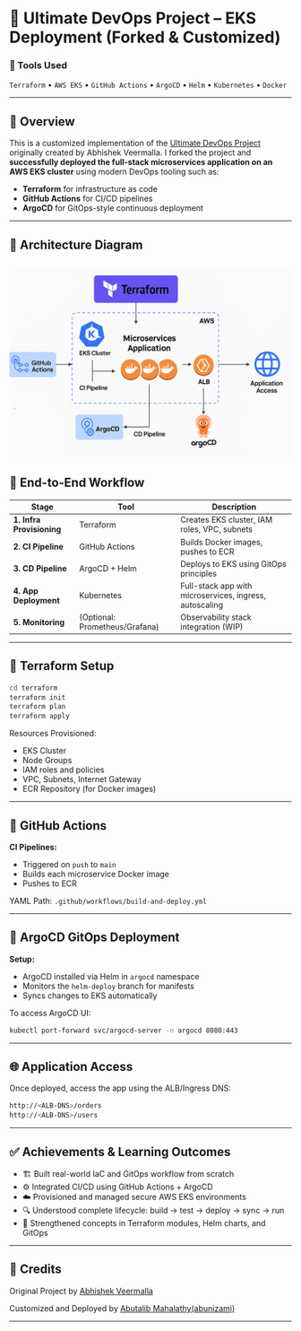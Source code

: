 # 🚀 Ultimate DevOps Project – EKS Deployment (Forked & Customized)

### 🧰 Tools Used

`Terraform` • `AWS EKS` • `GitHub Actions` • `ArgoCD` • `Helm` • `Kubernetes` • `Docker`

---

## 📌 Overview

This is a customized implementation of the [Ultimate DevOps Project](https://github.com/abhishekveermalla/ultimate-devops-project) originally created by Abhishek Veermalla. I forked the project and **successfully deployed the full-stack microservices application on an AWS EKS cluster** using modern DevOps tooling such as:

* **Terraform** for infrastructure as code
* **GitHub Actions** for CI/CD pipelines
* **ArgoCD** for GitOps-style continuous deployment

---

## 📸 Architecture Diagram

![DevOps Architecture](Architecture.png) 
---

## 🔄 End-to-End Workflow

| Stage                     | Tool                           | Description                                             |
| ------------------------- | ------------------------------ | ------------------------------------------------------- |
| **1. Infra Provisioning** | Terraform                      | Creates EKS cluster, IAM roles, VPC, subnets            |
| **2. CI Pipeline**        | GitHub Actions                 | Builds Docker images, pushes to ECR                     |
| **3. CD Pipeline**        | ArgoCD + Helm                  | Deploys to EKS using GitOps principles                  |
| **4. App Deployment**     | Kubernetes                     | Full-stack app with microservices, ingress, autoscaling |
| **5. Monitoring**         | (Optional: Prometheus/Grafana) | Observability stack integration (WIP)                   |

---

## 🔧 Terraform Setup

```bash
cd terraform
terraform init
terraform plan
terraform apply
```

Resources Provisioned:

* EKS Cluster
* Node Groups
* IAM roles and policies
* VPC, Subnets, Internet Gateway
* ECR Repository (for Docker images)

---

## 🧪 GitHub Actions

**CI Pipelines:**

* Triggered on `push` to `main`
* Builds each microservice Docker image
* Pushes to ECR

YAML Path: `.github/workflows/build-and-deploy.yml`

---

## 🚀 ArgoCD GitOps Deployment

**Setup:**

* ArgoCD installed via Helm in `argocd` namespace
* Monitors the `helm-deploy` branch for manifests
* Syncs changes to EKS automatically

To access ArgoCD UI:

```bash
kubectl port-forward svc/argocd-server -n argocd 8080:443
```

---

## 🌐 Application Access

Once deployed, access the app using the ALB/Ingress DNS:

```bash
http://<ALB-DNS>/orders
http://<ALB-DNS>/users
```

---

## ✅ Achievements & Learning Outcomes

* 🏗️ Built real-world IaC and GitOps workflow from scratch
* ⚙️ Integrated CI/CD using GitHub Actions + ArgoCD
* ☁️ Provisioned and managed secure AWS EKS environments
* 🔍 Understood complete lifecycle: build → test → deploy → sync → run
* 🧠 Strengthened concepts in Terraform modules, Helm charts, and GitOps

---

## 🤝 Credits

Original Project by [Abhishek Veermalla](https://github.com/abhishekveermalla/ultimate-devops-project)

Customized and Deployed by [Abutalib Mahalathy(abunizami)](https://github.com/abunizami)

---
